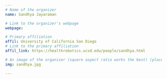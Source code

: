 ```yaml
---
# Name of the organizer
name: Sandhya Jayaraman

# Link to the organizer's webpage
webpage: 

# Primary affiliation
affil: University of California San Diego
# Link to the primary affiliation
affil_link: https://healthrobotics.ucsd.edu/people/sandhya.html

# An image of the organizer (square aspect ratio works the best) (place in the `assets/img/organizers` directory)
img: sandhya.jpg

---
```

